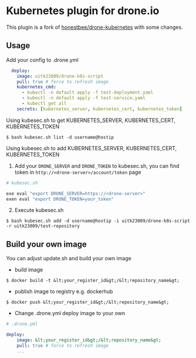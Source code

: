 # Kubernetes plugin for drone<i></i>.io

This plugin is a fork of [honestbee/drone-kubernetes](https://github.com/honestbee/drone-kubernetes) with some changes.

## Usage

Add your config to .drone.yml

```yaml
  deploy:
    image: uitk23009/drone-k8s-script
    pull: true # force to refresh image
    kubernetes_cmd:
      - kubectl -n default apply -f test-deployment.yaml
      - kubectl -n default apply -f test-service.yaml
      - kubectl get all
    secrets: [kubernetes_server, kubernetes_cert, kubernetes_token]
```

Using kubesec.sh to get KUBERNETES_SERVER, KUBERNETES_CERT, KUBERNETES_TOKEN

```
$ bash kubesec.sh list -d username@hostip 

```

Using kubesec.sh to add KUBERNETES_SERVER, KUBERNETES_CERT, KUBERNETES_TOKEN

1. Add your ```DRONE_SERVER``` and ```DRONE_TOKEN``` to kubesec.sh,
   you can find token in ```http://<drone-server>/account/token``` page

```bash
# kubesec.sh

exe eval "export DRONE_SERVER=https://<drone-server>"
exen eval "export DRONE_TOKEN=your_token"
```

2. Execute kubesec<i></i>.sh
```
$ bash kubesec.sh add -d username@hostip -i uitk23009/drone-k8s-script -r uitk23009/test-repository
```


## Build your own image

You can adjust update<i></i>.sh and build your own image

* build image
```
$ docker build -t &lt;your_register_id&gt;/&lt;repository_name&gt;
```

* publish image to registry e.g. dockerhub
```
$ docker push &lt;your_register_id&gt;/&lt;repository_name&gt;
```

* Change .drone.yml deploy image to your own

```yaml
# .drone.yml

deploy:
    image: &lt;your_register_id&gt;/&lt;repository_name&gt;
    pull: true # force to refresh image
    ...
```
